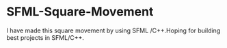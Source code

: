 # SFML-Square-Movement
I have made this square movement by using SFML /C++.Hoping for building best projects in SFML/C++. 
